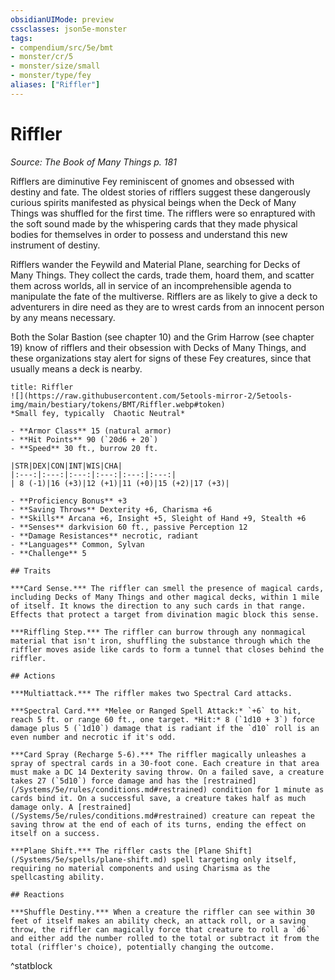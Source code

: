 ```yaml
---
obsidianUIMode: preview
cssclasses: json5e-monster
tags:
- compendium/src/5e/bmt
- monster/cr/5
- monster/size/small
- monster/type/fey
aliases: ["Riffler"]
---
```

# Riffler
*Source: The Book of Many Things p. 181*  

Rifflers are diminutive Fey reminiscent of gnomes and obsessed with destiny and fate. The oldest stories of rifflers suggest these dangerously curious spirits manifested as physical beings when the Deck of Many Things was shuffled for the first time. The rifflers were so enraptured with the soft sound made by the whispering cards that they made physical bodies for themselves in order to possess and understand this new instrument of destiny.

Rifflers wander the Feywild and Material Plane, searching for Decks of Many Things. They collect the cards, trade them, hoard them, and scatter them across worlds, all in service of an incomprehensible agenda to manipulate the fate of the multiverse. Rifflers are as likely to give a deck to adventurers in dire need as they are to wrest cards from an innocent person by any means necessary.

Both the Solar Bastion (see chapter 10) and the Grim Harrow (see chapter 19) know of rifflers and their obsession with Decks of Many Things, and these organizations stay alert for signs of these Fey creatures, since that usually means a deck is nearby.

```ad-statblock
title: Riffler
![](https://raw.githubusercontent.com/5etools-mirror-2/5etools-img/main/bestiary/tokens/BMT/Riffler.webp#token)
*Small fey, typically  Chaotic Neutral*

- **Armor Class** 15 (natural armor)
- **Hit Points** 90 (`20d6 + 20`)
- **Speed** 30 ft., burrow 20 ft.

|STR|DEX|CON|INT|WIS|CHA|
|:---:|:---:|:---:|:---:|:---:|:---:|
| 8 (-1)|16 (+3)|12 (+1)|11 (+0)|15 (+2)|17 (+3)|

- **Proficiency Bonus** +3
- **Saving Throws** Dexterity +6, Charisma +6
- **Skills** Arcana +6, Insight +5, Sleight of Hand +9, Stealth +6
- **Senses** darkvision 60 ft., passive Perception 12
- **Damage Resistances** necrotic, radiant
- **Languages** Common, Sylvan
- **Challenge** 5

## Traits

***Card Sense.*** The riffler can smell the presence of magical cards, including Decks of Many Things and other magical decks, within 1 mile of itself. It knows the direction to any such cards in that range. Effects that protect a target from divination magic block this sense.

***Riffling Step.*** The riffler can burrow through any nonmagical material that isn't iron, shuffling the substance through which the riffler moves aside like cards to form a tunnel that closes behind the riffler.

## Actions

***Multiattack.*** The riffler makes two Spectral Card attacks.

***Spectral Card.*** *Melee or Ranged Spell Attack:* `+6` to hit, reach 5 ft. or range 60 ft., one target. *Hit:* 8 (`1d10 + 3`) force damage plus 5 (`1d10`) damage that is radiant if the `d10` roll is an even number and necrotic if it's odd.

***Card Spray (Recharge 5-6).*** The riffler magically unleashes a spray of spectral cards in a 30-foot cone. Each creature in that area must make a DC 14 Dexterity saving throw. On a failed save, a creature takes 27 (`5d10`) force damage and has the [restrained](/Systems/5e/rules/conditions.md#restrained) condition for 1 minute as cards bind it. On a successful save, a creature takes half as much damage only. A [restrained](/Systems/5e/rules/conditions.md#restrained) creature can repeat the saving throw at the end of each of its turns, ending the effect on itself on a success.

***Plane Shift.*** The riffler casts the [Plane Shift](/Systems/5e/spells/plane-shift.md) spell targeting only itself, requiring no material components and using Charisma as the spellcasting ability.

## Reactions

***Shuffle Destiny.*** When a creature the riffler can see within 30 feet of itself makes an ability check, an attack roll, or a saving throw, the riffler can magically force that creature to roll a `d6` and either add the number rolled to the total or subtract it from the total (riffler's choice), potentially changing the outcome.
```
^statblock